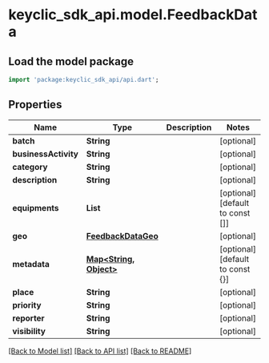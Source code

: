 # keyclic_sdk_api.model.FeedbackData

## Load the model package
```dart
import 'package:keyclic_sdk_api/api.dart';
```

## Properties
Name | Type | Description | Notes
------------ | ------------- | ------------- | -------------
**batch** | **String** |  | [optional] 
**businessActivity** | **String** |  | [optional] 
**category** | **String** |  | [optional] 
**description** | **String** |  | [optional] 
**equipments** | **List<String>** |  | [optional] [default to const []]
**geo** | [**FeedbackDataGeo**](FeedbackDataGeo.md) |  | [optional] 
**metadata** | [**Map<String, Object>**](Object.md) |  | [optional] [default to const {}]
**place** | **String** |  | [optional] 
**priority** | **String** |  | [optional] 
**reporter** | **String** |  | [optional] 
**visibility** | **String** |  | [optional] 

[[Back to Model list]](../README.md#documentation-for-models) [[Back to API list]](../README.md#documentation-for-api-endpoints) [[Back to README]](../README.md)



